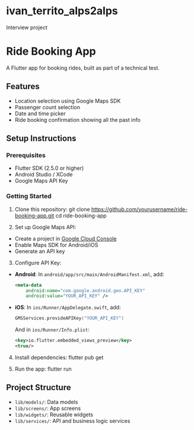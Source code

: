 # ivan_territo_alps2alps
Interview project

# Ride Booking App

A Flutter app for booking rides, built as part of a technical test.

## Features
- Location selection using Google Maps SDK
- Passenger count selection
- Date and time picker
- Ride booking confirmation showing all the past info

## Setup Instructions

### Prerequisites
- Flutter SDK (2.5.0 or higher)
- Android Studio / XCode
- Google Maps API Key

### Getting Started
1. Clone this repository:
   git clone https://github.com/yourusername/ride-booking-app.git
   cd ride-booking-app

2. Set up Google Maps API:
- Create a project in [Google Cloud Console](https://console.cloud.google.com/)
- Enable Maps SDK for Android/iOS
- Generate an API key

3. Configure API Key:
- **Android**: In `android/app/src/main/AndroidManifest.xml`, add:
  ```xml
  <meta-data
      android:name="com.google.android.geo.API_KEY"
      android:value="YOUR_API_KEY" />
  ```
- **iOS**: In `ios/Runner/AppDelegate.swift`, add:
  ```swift
  GMSServices.provideAPIKey("YOUR_API_KEY")
  ```
  And in `ios/Runner/Info.plist`:
  ```xml
  <key>io.flutter.embedded_views_preview</key>
  <true/>
  ```

4. Install dependencies:
   flutter pub get

5. Run the app:
   flutter run

## Project Structure
- `lib/models/`: Data models
- `lib/screens/`: App screens
- `lib/widgets/`: Reusable widgets
- `lib/services/`: API and business logic services